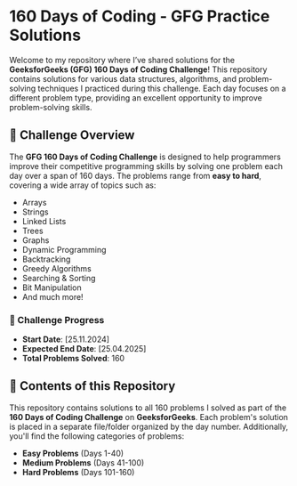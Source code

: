 # 160 Days of Coding - GFG Practice Solutions

Welcome to my repository where I’ve shared solutions for the **GeeksforGeeks (GFG) 160 Days of Coding Challenge**! This repository contains solutions for various data structures, algorithms, and problem-solving techniques I practiced during this challenge. Each day focuses on a different problem type, providing an excellent opportunity to improve problem-solving skills.

## 📅 Challenge Overview

The **GFG 160 Days of Coding Challenge** is designed to help programmers improve their competitive programming skills by solving one problem each day over a span of 160 days. The problems range from **easy to hard**, covering a wide array of topics such as:

- Arrays
- Strings
- Linked Lists
- Trees
- Graphs
- Dynamic Programming
- Backtracking
- Greedy Algorithms
- Searching & Sorting
- Bit Manipulation
- And much more!

### 🏁 Challenge Progress

- **Start Date**: [25.11.2024]
- **Expected End Date**: [25.04.2025]
- **Total Problems Solved**: 160

## 📝 Contents of this Repository

This repository contains solutions to all 160 problems I solved as part of the **160 Days of Coding Challenge** on **GeeksforGeeks**. Each problem's solution is placed in a separate file/folder organized by the day number. Additionally, you'll find the following categories of problems:

- **Easy Problems** (Days 1-40)
- **Medium Problems** (Days 41-100)
- **Hard Problems** (Days 101-160)

#
